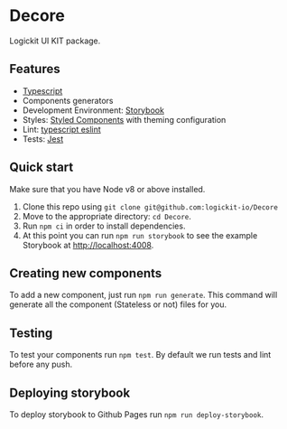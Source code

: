 # Decore

Logickit UI KIT package.

## Features

- [Typescript](https://www.typescriptlang.org)
- Components generators
- Development Environment: [Storybook](https://storybook.js.org/)
- Styles: [Styled Components](https://www.styled-components.com/) with theming configuration
- Lint: [typescript eslint](https://github.com/typescript-eslint/typescript-eslint)
- Tests: [Jest](https://jestjs.io/)

## Quick start

Make sure that you have Node v8 or above installed.

1. Clone this repo using `git clone git@github.com:logickit-io/Decore`
2. Move to the appropriate directory: `cd Decore`.
3. Run `npm ci` in order to install dependencies.
4. At this point you can run `npm run storybook` to see the example Storybook at [http://localhost:4008](http://localhost:4008).

## Creating new components

To add a new component, just run `npm run generate`. This command will generate all the component (Stateless or not) files for you.

## Testing

To test your components run `npm test`.
By default we run tests and lint before any push.

## Deploying storybook

To deploy storybook to Github Pages run `npm run deploy-storybook`.
